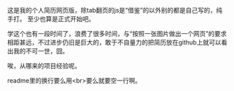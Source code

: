 这是我的个人简历网页版，除tab翻页的js是“借鉴”的以外别的都是自己写的，纯手打。
至少也算是正式开始吧。

学这个也有一段时间了，浪费了很多时间，与“按照一张图片做出一个网页”的要求相距甚远，不过进步仍旧是巨大的，敢于不自量力的把简历放在github上就可以看出我的不可一世，囧。

唉，从哪来的项目经验呢。

readme里的换行要么用\<br\>要么就要空一行啊。
